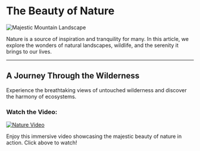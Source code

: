 # The Beauty of Nature

![Majestic Mountain Landscape](https://example.com/mountain.jpg)

Nature is a source of inspiration and tranquility for many. In this article, we explore the wonders of natural landscapes, wildlife, and the serenity it brings to our lives.

---

## A Journey Through the Wilderness

Experience the breathtaking views of untouched wilderness and discover the harmony of ecosystems.

### Watch the Video: 

[![Nature Video](https://example.com/video-thumbnail.jpg)](https://www.youtube.com/watch?v=dQw4w9WgXcQ)

Enjoy this immersive video showcasing the majestic beauty of nature in action. Click above to watch!
